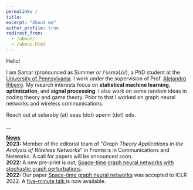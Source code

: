 ```yaml
---
permalink: /
title: 
excerpt: "About me"
author_profile: true
redirect_from: 
  - /about/
  - /about.html
---
```


Hello! 

I am Samar (pronounced as Summer or /ˈsʌmə(ɹ)/), a PhD student at the <a href="https://www.upenn.edu/">University of Pennsylvania</a>. I work under the supervision of Prof. <a href="https://alelab.seas.upenn.edu/alejandro-ribeiro/">Alejandro Ribeiro</a>. My rsearch interests focus on <b>statistical machine learning</b>, <b>optimization</b>, and <b>signal processing</b>. I also work on some random ideas in coding theory and game theory. Prior to that I worked on graph neural networks and wireless communications. 

Reach out at selaraby (at) seas (dot) upenn (dot) edu.

__

<u><b>News</b></u>
<br><b>2023:</b> Member of the editorial team of "<i>Graph Theory Applications in the Analysis of Wireless Networks</i>" in Fronteirs in Communications and Networks. A call for papers will be announced soon.
<br><b>2022:</b> A new pre-print is out, <a href="https://bit.ly/3sFyQCt">Space-time graph neural networks with stochastic graph perturbations</a>.
<br><b>2022:</b> Our paper <a href="https://bit.ly/3amHDzL">Space-time graph neural networks</a> was accepted to ICLR 2022. A <a href="https://bit.ly/3EQeV91"> five-minute talk </a> is now available.



